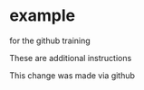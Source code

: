 # example
for the github training

These are additional instructions 

This change was made via github
